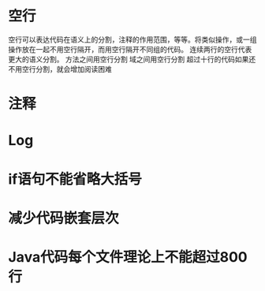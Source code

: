 
# 空行




空行可以表达代码在语义上的分割，注释的作用范围，等等。将类似操作，或一组操作放在一起不用空行隔开，而用空行隔开不同组的代码。 连续两行的空行代表更大的语义分割。 方法之间用空行分割 域之间用空行分割 超过十行的代码如果还不用空行分割，就会增加阅读困难




# 注释





# Log





# if语句不能省略大括号




# 减少代码嵌套层次





# Java代码每个文件理论上不能超过800行

